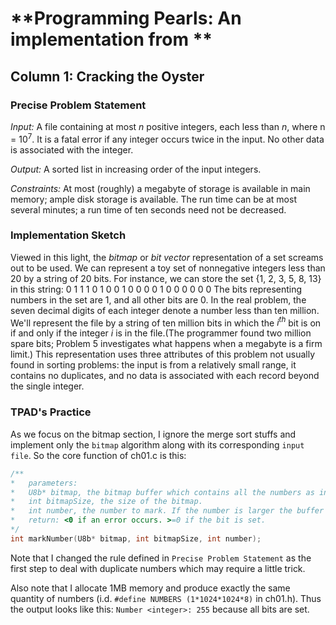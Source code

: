 # **Programming Pearls: An implementation from **


## Column 1: **Cracking the Oyster**
### **Precise Problem Statement**
*Input:*    A file containing at most *n* positive integers, each less than *n*, where n = 10<sup>7</sup>. It is a fatal error if any integer occurs twice in the input. No other data is associated with the integer.

*Output:*   A sorted list in increasing order of the input integers.

*Constraints:*  At most (roughly) a megabyte of storage is available in main memory; ample disk storage is available. The run time can be at most several minutes; a run time of ten seconds need not be decreased.

### **Implementation Sketch**
  Viewed in this light, the *bitmap* or *bit vector* representation of a set screams out to be used. We can represent a toy set of nonnegative integers less than 20 by a string of 20 bits. For instance, we can store the set {1, 2, 3, 5, 8, 13} in this string:
    0 1 1 1 0 1 0 0 1 0 0 0 0 1 0 0 0 0 0 0
  The bits representing numbers in the set are 1, and all other bits are 0.
  In the real problem, the seven decimal digits of each integer denote a number less than ten million. We'll represent the file by a string of ten million bits in which the *i<sup>th</sup>* bit is on if and only if the integer *i* is in the file.(The programmer found two million spare bits; Problem 5 investigates what happens when a megabyte is a firm limit.) This representation uses three attributes of this problem not usually found in sorting problems: the input is from a relatively small range, it contains no duplicates, and no data is associated with each record beyond the single integer.

### **TPAD's Practice**
  As we focus on the bitmap section, I ignore the merge sort stuffs and implement only the `bitmap` algorithm along with its corresponding `input file`. So the core function of ch01.c is this:

```c
/**
*   parameters:
*   U8b* bitmap, the bitmap buffer which contains all the numbers as individual bits.
*   int bitmapSize, the size of the bitmap.
*   int number, the number to mark. If the number is larger the buffer can hold, returns ERR_OUT_OF_BUFFER.
*   return: <0 if an error occurs. >=0 if the bit is set.
*/
int markNumber(U8b* bitmap, int bitmapSize, int number);
```

  Note that I changed the rule defined in `Precise Problem Statement` as the first step to deal with duplicate numbers which may require a little trick.

  Also note that I allocate 1MB memory and produce exactly the same quantity of numbers (i.d. `#define NUMBERS (1*1024*1024*8)` in ch01.h). Thus the output looks like this: `Number <integer>: 255` because all bits are set.



